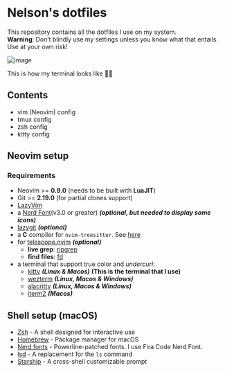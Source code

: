 # Nelson's dotfiles

This repository contains all the dotfiles I use on my system.   
**Warning**: Don’t blindly use my settings unless you know what that entails. Use at your own risk!

![image](https://github.com/user-attachments/assets/a2a560cc-3c63-443d-a9ea-fd908317b4ad)

This is how my terminal looks like ☝🏻

## Contents

- vim (Neovim) config
- tmux config
- zsh config
- kitty config

## Neovim setup

### Requirements

- Neovim >= **0.9.0** (needs to be built with **LuaJIT**)
- Git >= **2.19.0** (for partial clones support)
- [LazyVim](https://www.lazyvim.org/)
- a [Nerd Font](https://www.nerdfonts.com/)(v3.0 or greater) **_(optional, but needed to display some icons)_**
- [lazygit](https://github.com/jesseduffield/lazygit) **_(optional)_**
- a **C** compiler for `nvim-treesitter`. See [here](https://github.com/nvim-treesitter/nvim-treesitter#requirements)
- for [telescope.nvim](https://github.com/nvim-telescope/telescope.nvim) **_(optional)_**
  - **live grep**: [ripgrep](https://github.com/BurntSushi/ripgrep)
  - **find files**: [fd](https://github.com/sharkdp/fd)
- a terminal that support true color and _undercurl_:
  - [kitty](https://github.com/kovidgoyal/kitty) **_(Linux & Macos)_** **(This is the terminal that I use)**
  - [wezterm](https://github.com/wez/wezterm) **_(Linux, Macos & Windows)_**
  - [alacritty](https://github.com/alacritty/alacritty) **_(Linux, Macos & Windows)_**
  - [iterm2](https://iterm2.com/) **_(Macos)_**

## Shell setup (macOS)

- [Zsh](https://www.zsh.org/) - A shell designed for interactive use
- [Homebrew](https://brew.sh/) - Package manager for macOS
- [Nerd fonts](https://github.com/ryanoasis/nerd-fonts) - Powerline-patched fonts. I use Fira Code Nerd Font.
- [lsd](https://github.com/lsd-rs/lsd) - A replacement for the `ls` command
- [Starship](https://starship.rs/) - A cross-shell customizable prompt
